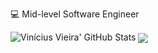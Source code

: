 💻 Mid-level Software Engineer
<!-- 
- 💬 Ask me about ...
- 📫 How to reach me: ...
- 😄 Pronouns: ...
- ⚡ Fun fact: ...
-->

<img src="https://github-readme-stats.vercel.app/api?username=vini-ak&count_private=true&show_icons=true&theme=dark" alt="Vinícius Vieira' GitHub Stats">
<img align="center" src="https://github-readme-stats.vercel.app/api/top-langs/?username=vini-ak&count_private=true&theme=dark" />
